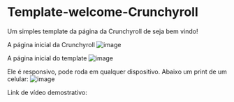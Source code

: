 # Template-welcome-Crunchyroll
Um simples template da página da Crunchyroll de seja bem vindo!

A página inicial da Crunchyroll 
![image](https://user-images.githubusercontent.com/69097449/113791323-c5984780-9719-11eb-98d1-0a5f88a181f2.png)

A página inicial do template
![image](https://user-images.githubusercontent.com/69097449/113791426-f9736d00-9719-11eb-8558-76870bb34eab.png)

Ele é responsivo, pode roda em qualquer dispositivo. Abaixo um print de um celular:
![image](https://user-images.githubusercontent.com/69097449/113791844-e745fe80-971a-11eb-82fc-79160f3e57a3.png)

Link de vídeo demostrativo:
